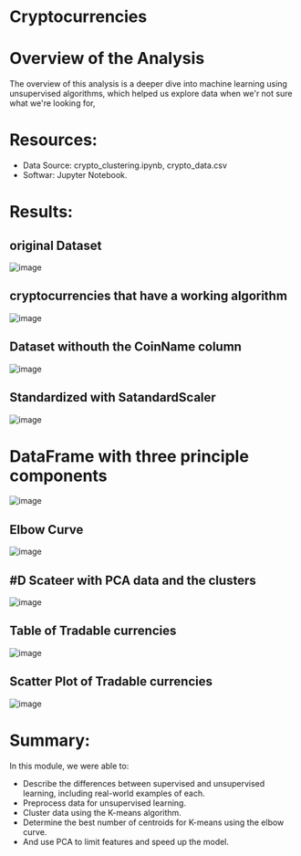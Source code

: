 # Cryptocurrencies

# Overview of the Analysis
The overview of this analysis is a deeper dive into machine learning using unsupervised algorithms, which helped us explore data when we'r not sure what we're looking for,
# Resources:
- Data Source: crypto_clustering.ipynb, crypto_data.csv
- Softwar: Jupyter Notebook.

# Results:
## original Dataset
![image](https://user-images.githubusercontent.com/34757498/150721510-f6869d5c-b757-42a9-95cf-35cb41aceaca.png)

## cryptocurrencies that have a working algorithm
![image](https://user-images.githubusercontent.com/34757498/150721712-fb123c5b-92b4-471f-b228-2d7116287389.png)

## Dataset withouth the CoinName column
![image](https://user-images.githubusercontent.com/34757498/150721871-c640698e-a0c0-4b5f-8cf9-012fe0eaddee.png)

## Standardized with SatandardScaler
![image](https://user-images.githubusercontent.com/34757498/150722051-31e5ceb8-66df-4a04-a0de-d7c4e3df24e9.png)

# DataFrame with three principle components
![image](https://user-images.githubusercontent.com/34757498/150722211-8cd71a57-c3d6-4d56-a6a5-9db0621aa94e.png)

## Elbow Curve
![image](https://user-images.githubusercontent.com/34757498/150722377-0870a9f7-05a6-4a4e-a26d-ece3caea8824.png)

## #D Scateer with PCA data and the clusters
![image](https://user-images.githubusercontent.com/34757498/150722558-dadb54c3-f93e-4730-a3f7-0ce774c31a90.png)

## Table of Tradable currencies
![image](https://user-images.githubusercontent.com/34757498/150722660-e4b99115-f5b4-4f24-aa05-418b49e35d87.png)

## Scatter Plot of Tradable currencies
![image](https://user-images.githubusercontent.com/34757498/150722864-aeeff06e-2d21-4acf-a665-0101e1f4049b.png)

# Summary:
In this module, we were able to:
- Describe the differences between supervised and unsupervised learning, including real-world examples of each.
- Preprocess data for unsupervised learning.
- Cluster data using the K-means algorithm.
- Determine the best number of centroids for K-means using the elbow curve.
- And use PCA to limit features and speed up the model.
